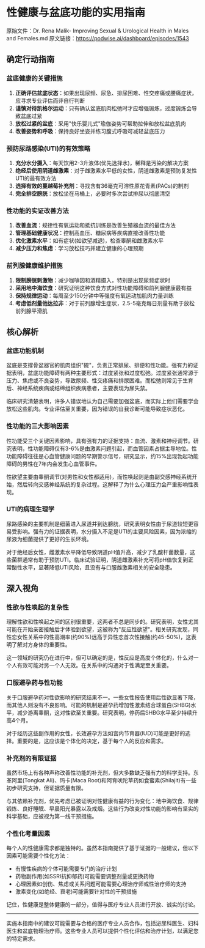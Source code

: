 # 性健康与盆底功能的实用指南

原始文件：Dr. Rena Malik- Improving Sexual & Urological Health in Males and Females.md
原文链接：https://podwise.ai/dashboard/episodes/1543

## 确定行动指南

### 盆底健康的关键措施
1. **正确评估盆底状态**：如果出现尿频、尿急、排尿困难、性交疼痛或腰痛症状，应寻求专业评估而非自行判断
2. **谨慎对待凯格尔运动**：只有确认盆底肌肉松弛时才应增强锻炼，过度锻炼会导致盆底过紧
3. **放松过紧的盆底**：采用"快乐婴儿式"瑜伽姿势可帮助拉伸和放松盆底肌肉
4. **改善姿势和呼吸**：保持良好坐姿并练习腹式呼吸可减轻盆底压力

### 预防尿路感染(UTI)的有效策略
1. **充分水分摄入**：每天饮用2-3升液体(优先选择水)，稀释是污染的解决方案
2. **绝经后使用阴道雌激素**：对于雌激素水平低的女性，阴道雌激素是预防复发性UTI的最有效方法
3. **选择有效的蔓越莓补充剂**：寻找含有36毫克可溶性原花青素(PACs)的制剂
4. **完全排空膀胱**：放松坐在马桶上，必要时多次尝试排尿以彻底清空

### 性功能的实证改善方法
1. **改善血流**：规律性有氧运动和抵抗训练是改善生殖器血流的最佳方法
2. **管理基础健康状况**：控制高血压、糖尿病等疾病直接改善性功能
3. **优化激素水平**：如有症状(如欲望减退)，检查睾酮和雌激素水平
4. **减少压力和焦虑**：学习放松技巧并建立健康的心理预期

### 前列腺健康维护措施
1. **限制膀胱刺激物**：减少咖啡因和酒精摄入，特别是出现尿频症状时
2. **采用地中海饮食**：研究证明这种饮食方式对性功能障碍和前列腺健康最有益
3. **保持规律运动**：每周至少150分钟中等强度有氧运动加肌肉力量训练
4. **考虑低剂量他达拉非**：对于前列腺增生症状，2.5-5毫克每日剂量有助于放松前列腺平滑肌

## 核心解析

### 盆底功能机制
盆底是支撑骨盆器官的肌肉组织"碗"，负责正常排尿、排便和性功能。强有力的证据表明，盆底功能障碍有两种主要形式：过度紧张和过度松弛。过度紧张通常源于压力、焦虑或不良姿势，导致尿频、性交疼痛和排尿困难。而松弛则常见于生育后、神经系统疾病或结缔组织疾病患者，主要表现为尿失禁。

临床研究清楚表明，许多人错误地认为自己需要加强盆底，而实际上他们需要学会放松这些肌肉。专业评估至关重要，因为错误的自我诊断可能导致症状恶化。

### 性功能的三大影响因素
性功能受三个关键因素影响，具有强有力的证据支持：血流、激素和神经调节。研究表明，性功能障碍仅有3-6%是由激素问题引起，而血管因素占据主导地位。性功能障碍往往是心血管健康问题的早期警示信号，研究显示，约15%出现勃起功能障碍的男性在7年内会发生心血管事件。

性欲望主要由睾酮调节(对男性和女性都适用)，而性唤起则是由副交感神经系统开始，然后转向交感神经系统的复杂过程。这解释了为什么心理压力会严重影响性表现。

### UTI的病理生理学
尿路感染的主要机制是细菌进入尿道并到达膀胱，研究表明女性由于尿道较短更容易受影响。强有力的证据表明，水分摄入不足是UTI的主要风险因素，因为浓缩的尿液为细菌提供了更好的生长环境。

对于绝经后女性，雌激素水平降低导致阴道pH值升高，减少了乳酸杆菌数量，这些菌群通常有助于预防UTI。临床试验证明，阴道雌激素补充可将pH值恢复到正常酸性水平，显著降低UTI风险，且没有与口服雌激素相关的安全隐患。

## 深入视角

### 性欲与性唤起的复杂性
理解性欲和性唤起之间的区别很重要，这两者不总是同步的。研究表明，女性尤其可能在开始亲密接触后才体验到欲望，这被称为"反应性欲望"。相关研究发现，同性恋女性关系中的性高潮率(约90%)远高于异性恋首次性接触(约45-50%)，这表明了解对方身体的重要性。

这一领域的研究仍在进行中，但可以确定的是，性反应是高度个体化的，什么对一个人有效可能对另一个人无效。在关系中的沟通对于性满足至关重要。

### 口服避孕药与性功能
关于口服避孕药对性欲影响的研究结果不一。一些女性报告使用后性欲显著下降，而其他人则没有不良影响。可能的机制是避孕药增加性激素结合球蛋白(SHBG)水平，减少游离睾酮，这对性欲至关重要。研究表明，停药后SHBG水平至少持续升高4个月。

对于经历这些副作用的女性，长效避孕方法如宫内节育器(IUD)可能是更好的选择。重要的是，这应该是个体化的决定，基于每个人的反应和需求。

### 补充剂的有限证据
虽然市场上有各种声称改善性功能的补充剂，但大多数缺乏强有力的科学支持。东革阿里(Tongkat Ali)、玛卡(Maca Root)和阿育吠陀草药如食蜜素(Shilajit)有一些初步研究支持，但证据质量有限。

与其依赖补充剂，优先考虑已被证明对性健康有益的行为变化：地中海饮食、规律锻炼、良好睡眠、早晨阳光暴露以及戒烟。这些行为改变对性功能的影响有坚实的科学基础，应被视为第一线干预措施。

### 个性化考量因素
每个人的性健康需求都是独特的。虽然本指南提供了基于证据的一般建议，但以下因素可能需要个性化方法：
- 有慢性疾病的个体可能需要专门的治疗计划
- 药物副作用(如SSRI抗抑郁药)可能需要调整剂量或更换药物
- 心理因素如创伤、焦虑或关系问题可能需要心理治疗师或性治疗师的支持
- 激素变化(如绝经、衰老)可能需要针对性的干预措施

记住，性健康是整体健康的一部分，值得与医疗专业人员进行开放、诚实的讨论。

---

实施本指南中的建议可能需要与合格的医疗专业人员合作，包括泌尿科医生、妇科医生和盆底物理治疗师。这些专业人员可以提供个性化评估和治疗计划，以满足您的特定需求。
